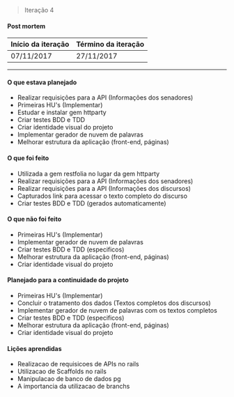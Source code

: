 > Iteração 4

#### Post mortem

Início da iteração | Término da iteração
-------------------|--------------------
07/11/2017 | 27/11/2017

***

#### O que estava planejado
- Realizar requisições para a API (Informações dos senadores)
- Primeiras HU's (Implementar)
- Estudar e instalar gem httparty
- Criar testes BDD e TDD
- Criar identidade visual do projeto
- Implementar gerador de nuvem de palavras
- Melhorar estrutura da aplicação (front-end, páginas)

#### O que foi feito
- Utilizada a gem restfolia no lugar da gem httparty
- Realizar requisições para a API (Informações dos senadores)
- Realizar requisições para a API (Informações dos discursos)
- Capturados link para acessar o texto completo do discurso
- Criar testes BDD e TDD (gerados automaticamente)

#### O que não foi feito
- Primeiras HU's (Implementar)
- Implementar gerador de nuvem de palavras
- Criar testes BDD e TDD (especificos)
- Melhorar estrutura da aplicação (front-end, páginas)
- Criar identidade visual do projeto

#### Planejado para a continuidade do projeto
- Primeiras HU's (Implementar)
- Concluir o tratamento dos dados (Textos completos dos discursos)
- Implementar gerador de nuvem de palavras com os textos completos
- Criar testes BDD e TDD (especificos)
- Melhorar estrutura da aplicação (front-end, páginas)
- Criar identidade visual do projeto

#### Lições aprendidas
- Realizacao de requisicoes de APIs no rails
- Utilizacao de Scaffolds no rails
- Manipulacao de banco de dados pg
- A importancia da utilizacao de branchs
